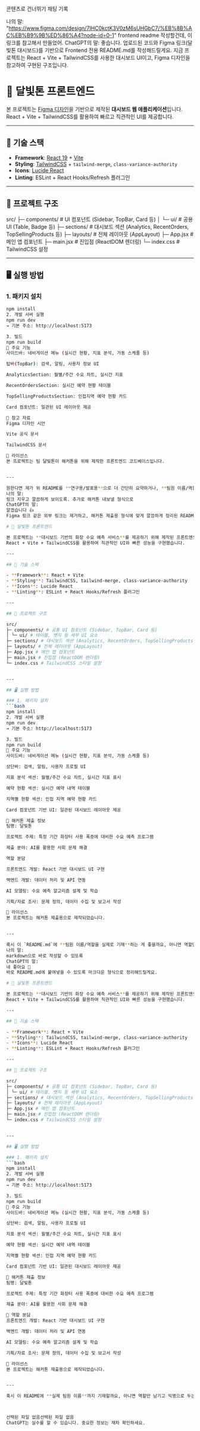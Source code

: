 콘텐츠로 건너뛰기
채팅 기록

나의 말:
"https://www.figma.com/design/7IHC0kctK3V0zM6sUHGbC7/%EB%8B%AC%EB%B9%9B%ED%86%A4?node-id=0-1" frontend readme 작성할건데, 이 링크를 참고해서 만들었어.
ChatGPT의 말:
좋습니다. 업로드된 코드와 Figma 링크(달빛톤 대시보드)를 기반으로 Frontend 전용 README.md를 작성해드릴게요. 지금 프로젝트는 React + Vite + TailwindCSS를 사용한 대시보드 UI이고, Figma 디자인을 참고하여 구현된 구조입니다.

# 🌙 달빛톤 프론트엔드

본 프로젝트는 [Figma 디자인](https://www.figma.com/design/7IHC0kctK3V0zM6sUHGbC7/%EB%8B%AC%EB%B9%9B%ED%86%A4?node-id=0-1)을 기반으로 제작된 **대시보드 웹 애플리케이션**입니다.  
React + Vite + TailwindCSS를 활용하여 빠르고 직관적인 UI를 제공합니다.

---

## 🚀 기술 스택

- **Framework**: [React 19](https://react.dev/) + [Vite](https://vitejs.dev/)
- **Styling**: [TailwindCSS](https://tailwindcss.com/) + `tailwind-merge`, `class-variance-authority`
- **Icons**: [Lucide React](https://lucide.dev/)
- **Linting**: ESLint + React Hooks/Refresh 플러그인

---

## 📂 프로젝트 구조

src/
├─ components/ # UI 컴포넌트 (Sidebar, TopBar, Card 등)
│ └─ ui/ # 공용 UI (Table, Badge 등)
├─ sections/ # 대시보드 섹션 (Analytics, RecentOrders, TopSellingProducts 등)
├─ layouts/ # 전체 레이아웃 (AppLayout)
├─ App.jsx # 메인 앱 컴포넌트
├─ main.jsx # 진입점 (ReactDOM 렌더링)
└─ index.css # TailwindCSS 설정


---

## 🖥️ 실행 방법

### 1. 패키지 설치
```bash
npm install
2. 개발 서버 실행
npm run dev
→ 기본 주소: http://localhost:5173

3. 빌드
npm run build
🎨 주요 기능
사이드바: 네비게이션 메뉴 (실시간 현황, 지표 분석, 가동 스케줄 등)

탑바(TopBar): 검색, 알림, 사용자 정보 UI

AnalyticsSection: 월별/주간 수요 차트, 실시간 지표

RecentOrdersSection: 실시간 예약 현황 테이블

TopSellingProductsSection: 인접지역 예약 현황 카드

Card 컴포넌트: 일관된 UI 레이아웃 제공

📌 참고 자료
Figma 디자인 시안

Vite 공식 문서

TailwindCSS 문서

📄 라이선스
본 프로젝트는 팀 달빛톤이 해커톤을 위해 제작한 프론트엔드 코드베이스입니다.


---

원한다면 제가 위 README를 **연구용/발표용**으로 더 간단히 요약하거나, **팀원 이름/역할** 섹션을 추가해드릴 수도 있어요. 추가할까요?
나의 말:
링크 지우고 깔끔하게 보이도록. 추가로 해커톤 내보낼 형식으로
ChatGPT의 말:
알겠습니다 👍
Figma 링크 같은 외부 링크는 제거하고, 해커톤 제출용 형식에 맞게 깔끔하게 정리된 README.md를 준비했습니다.

# 🌙 달빛톤 프론트엔드

본 프로젝트는 **대시보드 기반의 화장 수요 예측 서비스**를 제공하기 위해 제작된 프론트엔드 애플리케이션입니다.  
React + Vite + TailwindCSS를 활용하여 직관적인 UI와 빠른 성능을 구현했습니다.

---

## 🚀 기술 스택

- **Framework**: React + Vite
- **Styling**: TailwindCSS, tailwind-merge, class-variance-authority
- **Icons**: Lucide React
- **Linting**: ESLint + React Hooks/Refresh 플러그인

---

## 📂 프로젝트 구조

src/
├─ components/ # 공통 UI 컴포넌트 (Sidebar, TopBar, Card 등)
│ └─ ui/ # 테이블, 뱃지 등 세부 UI 요소
├─ sections/ # 대시보드 섹션 (Analytics, RecentOrders, TopSellingProducts 등)
├─ layouts/ # 전체 레이아웃 (AppLayout)
├─ App.jsx # 메인 앱 컴포넌트
├─ main.jsx # 진입점 (ReactDOM 렌더링)
└─ index.css # TailwindCSS 스타일 설정


---

## 🖥️ 실행 방법

### 1. 패키지 설치
```bash
npm install
2. 개발 서버 실행
npm run dev
→ 기본 주소: http://localhost:5173

3. 빌드
npm run build
🎨 주요 기능
사이드바: 네비게이션 메뉴 (실시간 현황, 지표 분석, 가동 스케줄 등)

상단바: 검색, 알림, 사용자 프로필 UI

지표 분석 섹션: 월별/주간 수요 차트, 실시간 지표 표시

예약 현황 섹션: 실시간 예약 내역 테이블

지역별 현황 섹션: 인접 지역 예약 현황 카드

Card 컴포넌트 기반 UI: 일관된 대시보드 레이아웃 제공

📌 해커톤 제출 정보
팀명: 달빛톤

프로젝트 주제: 특정 기간 화장터 사용 폭증에 대비한 수요 예측 프로그램

제출 분야: AI를 활용한 사회 문제 해결

역할 분담

프론트엔드 개발: React 기반 대시보드 UI 구현

백엔드 개발: 데이터 처리 및 API 연동

AI 모델링: 수요 예측 알고리즘 설계 및 학습

기획/자료 조사: 문제 정의, 데이터 수집 및 보고서 작성

📄 라이선스
본 프로젝트는 해커톤 제출용으로 제작되었습니다.


---

혹시 이 `README.md`에 **팀원 이름/역할을 실제로 기재**하는 게 좋을까요, 아니면 역할만 남기고 이름은 빼는 게 더 깔끔할까요?
나의 말:
markdown으로 바로 작성할 수 있또록 
ChatGPT의 말:
네 좋아요 🙆
바로 README.md에 붙여넣을 수 있도록 마크다운 형식으로 정리해드릴게요.

# 🌙 달빛톤 프론트엔드

본 프로젝트는 **대시보드 기반의 화장 수요 예측 서비스**를 제공하기 위해 제작된 프론트엔드 애플리케이션입니다.  
React + Vite + TailwindCSS를 활용하여 직관적인 UI와 빠른 성능을 구현했습니다.

---

## 🚀 기술 스택

- **Framework**: React + Vite  
- **Styling**: TailwindCSS, tailwind-merge, class-variance-authority  
- **Icons**: Lucide React  
- **Linting**: ESLint + React Hooks/Refresh 플러그인  

---

## 📂 프로젝트 구조

src/
├─ components/ # 공통 UI 컴포넌트 (Sidebar, TopBar, Card 등)
│ └─ ui/ # 테이블, 뱃지 등 세부 UI 요소
├─ sections/ # 대시보드 섹션 (Analytics, RecentOrders, TopSellingProducts 등)
├─ layouts/ # 전체 레이아웃 (AppLayout)
├─ App.jsx # 메인 앱 컴포넌트
├─ main.jsx # 진입점 (ReactDOM 렌더링)
└─ index.css # TailwindCSS 스타일 설정


---

## 🖥️ 실행 방법

### 1. 패키지 설치
```bash
npm install
2. 개발 서버 실행
npm run dev
→ 기본 주소: http://localhost:5173

3. 빌드
npm run build
🎨 주요 기능
사이드바: 네비게이션 메뉴 (실시간 현황, 지표 분석, 가동 스케줄 등)

상단바: 검색, 알림, 사용자 프로필 UI

지표 분석 섹션: 월별/주간 수요 차트, 실시간 지표 표시

예약 현황 섹션: 실시간 예약 내역 테이블

지역별 현황 섹션: 인접 지역 예약 현황 카드

Card 컴포넌트 기반 UI: 일관된 대시보드 레이아웃 제공

📌 해커톤 제출 정보
팀명: 달빛톤

프로젝트 주제: 특정 기간 화장터 사용 폭증에 대비한 수요 예측 프로그램

제출 분야: AI를 활용한 사회 문제 해결

👥 역할 분담
프론트엔드 개발: React 기반 대시보드 UI 구현

백엔드 개발: 데이터 처리 및 API 연동

AI 모델링: 수요 예측 알고리즘 설계 및 학습

기획/자료 조사: 문제 정의, 데이터 수집 및 보고서 작성

📄 라이선스
본 프로젝트는 해커톤 제출용으로 제작되었습니다.


---

혹시 이 README에 **실제 팀원 이름**까지 기재할까요, 아니면 역할만 남기고 익명으로 두는 게 좋을까요?



선택된 파일 없음선택된 파일 없음
ChatGPT는 실수를 할 수 있습니다. 중요한 정보는 재차 확인하세요.
